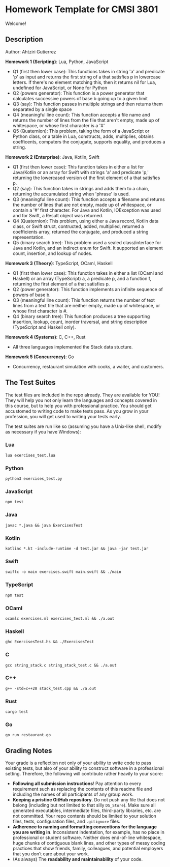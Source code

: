 # Homework Template for CMSI 3801

Welcome!

## Description
Author: Ahtziri Gutierrez


**Homework 1 (Scripting)**: Lua, Python, JavaScript

- Q1 (first then lower case): This functions takes in string 'a' and predicate 'p' as input and returns the first string of a that satisfies p in lowercase letters. If there's no element matching this, then it returns nil for Lua, undefined for JavaScript, or None for Python
- Q2 (powers generator): This function is a power generator that calculates successive powers of base b going up to a given limit
- Q3 (say): This function passes in multiple strings and then returns them separated by a single space
- Q4 (meaningful line count): This function accepts a file name and returns the number of lines from the file that aren't empty, made up of whitespace, or whose first character is a '#'
- Q5 (Quaternion): This problem, taking the form of a JavaScript or Python class, or a table in Lua, constructs, adds, multiplies, obtains coefficents, computers the conjugate, supports equality, and produces a string. 

**Homework 2 (Enterprise)**: Java, Kotlin, Swift

- Q1 (first then lower case): This function takes in either a list for Java/Kotlin or an array for Swift with strings 'a' and predicate 'p,' returning the lowercased version of the first element of a that satisfies p.
- Q2 (say): This function takes in strings and adds them to a chain, returning the accumulated string when 'phrase' is used. 
- Q3 (meaningful line count): This function accepts a filename and returns the number of lines that are not empty, made up of whitespace, or contain a '#' first character. For Java and Kotlin, IOException was used and for Swift, a Result object was returned. 
- Q4 (Quaternion): This problem, using either a Java record, Kotlin data class, or Swift struct, contructed, added, multiplied, returned a coefficients array, returned the conjugate, and produced a string representation. 
- Q5 (binary search tree): This problem used a sealed class/interface for Java and Kotlin, and an indirect enum for Swift. It supported an element count, insertion, and lookup of nodes. 

**Homework 3 (Theory)**: TypeScript, OCaml, Haskell

- Q1 (first then lower case): This function takes in either a list (OCaml and Haskell) or an array (TypeScript) a, a predicate p, and a function f, returning the first element of a that satisfies p.
- Q2 (power generator): This function implements an infinite sequence of powers of base b. 
- Q3 (meaningful line count): This function returns the number of text lines from a text file that are neither empty, made up of whitespace, or whose first character is #. 
- Q4 (binary search tree): This function produces a tree supporting insertion, lookup, count, inorder traversal, and string description (TypeScript and Haskell only).


**Homework 4 (Systems)**: C, C++, Rust
- All three languages implemented the Stack data stucture. 

**Homework 5 (Concurrency)**: Go
- Concurrency, restaurant simulation with cooks, a waiter, and customers. 


## The Test Suites

The test files are included in the repo already. They are available for YOU! They will help you not only learn the languages and concepts covered in this course, but to help you with professional practice. You should get accustomed to writing code to make tests pass. As you grow in your profession, you will get used to writing your tests early.

The test suites are run like so (assuming you have a Unix-like shell, modify as necessary if you have Windows):

### Lua

```
lua exercises_test.lua
```

### Python

```
python3 exercises_test.py
```

### JavaScript

```
npm test
```

### Java

```
javac *.java && java ExercisesTest
```

### Kotlin

```
kotlinc *.kt -include-runtime -d test.jar && java -jar test.jar
```

### Swift

```
swiftc -o main exercises.swift main.swift && ./main
```

### TypeScript

```
npm test
```

### OCaml

```
ocamlc exercises.ml exercises_test.ml && ./a.out
```

### Haskell

```
ghc ExercisesTest.hs && ./ExercisesTest
```

### C

```
gcc string_stack.c string_stack_test.c && ./a.out
```

### C++

```
g++ -std=c++20 stack_test.cpp && ./a.out
```

### Rust

```
cargo test
```

### Go

```
go run restaurant.go
```

## Grading Notes

Your grade is a reflection not only of your ability to write code to pass existing tests, but also of your ability to construct software in a professional setting. Therefore, the following will contribute rather heavily to your score:

- **Following all submission instructions**! Pay attention to every requirement such as replacing the contents of this readme file and including the names of all participants of any group work.
- **Keeping a pristine GitHub repository**. Do not push any file that does not belong (including but not limited to that silly `DS_Store`). Make sure all generated executables, intermediate files, third-party libraries, etc. are not committed. Your repo contents should be limited to your solution files, tests, configuration files, and `.gitignore` files.
- **Adherence to naming and formatting conventions for the language you are writing in**. Inconsistent indentation, for example, has no place in professional or student software. Neither does end-of-line whitespace, huge chunks of contiguous blank lines, and other types of messy coding practices that show friends, family, colleagues, and potential employers that you don’t care about your work.
- (As always) The **readability and maintainability** of your code.
